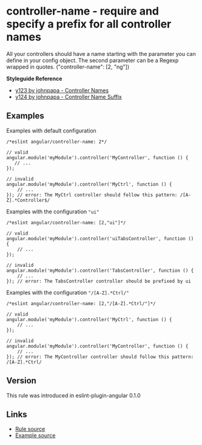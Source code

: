 <!-- WARNING: Generated documentation. Edit docs and examples in the rule and examples file ('rules/controller-name.js', 'examples/controller-name.js'). -->

# controller-name - require and specify a prefix for all controller names

All your controllers should have a name starting with the parameter you can define in your config object.
The second parameter can be a Regexp wrapped in quotes.
("controller-name":  [2, "ng"])

**Styleguide Reference**

* [y123 by johnpapa - Controller Names](https://github.com/johnpapa/angular-styleguide#style-y123)
* [y124 by johnpapa - Controller Name Suffix](https://github.com/johnpapa/angular-styleguide#style-y124)

## Examples

Examples with default configuration

    /*eslint angular/controller-name: 2*/

    // valid
    angular.module('myModule').controller('MyController', function () {
       // ...
    });

    // invalid
    angular.module('myModule').controller('MyCtrl', function () {
        // ...
    }); // error: The MyCtrl controller should follow this pattern: /[A-Z].*Controller$/

Examples with the configuration `"ui"`

    /*eslint angular/controller-name: [2,"ui"]*/

    // valid
    angular.module('myModule').controller('uiTabsController', function () {
        // ...
    });

    // invalid
    angular.module('myModule').controller('TabsController', function () {
        // ...
    }); // error: The TabsController controller should be prefixed by ui

Examples with the configuration `"/[A-Z].*Ctrl/"`

    /*eslint angular/controller-name: [2,"/[A-Z].*Ctrl/"]*/

    // valid
    angular.module('myModule').controller('MyCtrl', function () {
        // ...
    });

    // invalid
    angular.module('myModule').controller('MyController', function () {
        // ...
    }); // error: The MyController controller should follow this pattern: /[A-Z].*Ctrl/

## Version

This rule was introduced in eslint-plugin-angular 0.1.0

## Links

* [Rule source](../rules/controller-name.js)
* [Example source](../examples/controller-name.js)

